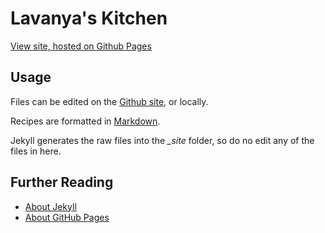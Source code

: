 Lavanya's Kitchen
=================

[View site, hosted on Github Pages](http://svsatish.github.io/recipes/)


## Usage

Files can be edited on the [Github site](https://github.com/svsatish/recipes/), or locally.

Recipes are formatted in [Markdown](https://github.com/adam-p/markdown-here/wiki/Markdown-Cheatsheet).

Jekyll generates the raw files into the <i>_site</i> folder, so do no edit any of the files in here.

## Further Reading

* [About Jekyll](http://jekyllrb.com/)
* [About GitHub Pages](http://pages.github.com/)
